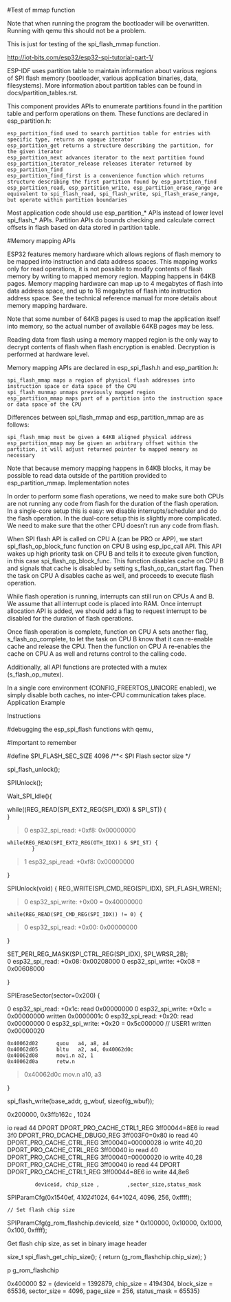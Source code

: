 #Test of mmap function

Note that when running the program the bootloader will be overwritten.
Running with qemu this should not be a problem.

This is just for testing of the spi_flash_mmap function.


http://iot-bits.com/esp32/esp32-spi-tutorial-part-1/



ESP-IDF uses partition table to maintain information about various regions of SPI flash memory (bootloader, various application binaries, data, filesystems). More information about partition tables can be found in docs/partition_tables.rst.

This component provides APIs to enumerate partitions found in the partition table and perform operations on them. These functions are declared in esp_partition.h:

    esp_partition_find used to search partition table for entries with specific type, returns an opaque iterator
    esp_partition_get returns a structure describing the partition, for the given iterator
    esp_partition_next advances iterator to the next partition found
    esp_partition_iterator_release releases iterator returned by esp_partition_find
    esp_partition_find_first is a convenience function which returns structure describing the first partition found by esp_partition_find
    esp_partition_read, esp_partition_write, esp_partition_erase_range are equivalent to spi_flash_read, spi_flash_write, spi_flash_erase_range, but operate within partition boundaries

Most application code should use esp_partition_* APIs instead of lower level spi_flash_* APIs. Partition APIs do bounds checking and calculate correct offsets in flash based on data stored in partition table.

#Memory mapping APIs

ESP32 features memory hardware which allows regions of flash memory to be mapped into instruction and data address spaces. This mapping works only for read operations, it is not possible to modify contents of flash memory by writing to mapped memory region. Mapping happens in 64KB pages. Memory mapping hardware can map up to 4 megabytes of flash into data address space, and up to 16 megabytes of flash into instruction address space. See the technical reference manual for more details about memory mapping hardware.

Note that some number of 64KB pages is used to map the application itself into memory, so the actual number of available 64KB pages may be less.

Reading data from flash using a memory mapped region is the only way to decrypt contents of flash when flash encryption is enabled. Decryption is performed at hardware level.

Memory mapping APIs are declared in esp_spi_flash.h and esp_partition.h:

    spi_flash_mmap maps a region of physical flash addresses into instruction space or data space of the CPU
    spi_flash_munmap unmaps previously mapped region
    esp_partition_mmap maps part of a partition into the instruction space or data space of the CPU

Differences between spi_flash_mmap and esp_partition_mmap are as follows:

    spi_flash_mmap must be given a 64KB aligned physical address
    esp_partition_mmap may be given an arbitrary offset within the partition, it will adjust returned pointer to mapped memory as necessary

Note that because memory mapping happens in 64KB blocks, it may be possible to read data outside of the partition provided to esp_partition_mmap.
Implementation notes

In order to perform some flash operations, we need to make sure both CPUs are not running any code from flash for the duration of the flash operation. In a single-core setup this is easy: we disable interrupts/scheduler and do the flash operation. In the dual-core setup this is slightly more complicated. We need to make sure that the other CPU doesn’t run any code from flash.

When SPI flash API is called on CPU A (can be PRO or APP), we start spi_flash_op_block_func function on CPU B using esp_ipc_call API. This API wakes up high priority task on CPU B and tells it to execute given function, in this case spi_flash_op_block_func. This function disables cache on CPU B and signals that cache is disabled by setting s_flash_op_can_start flag. Then the task on CPU A disables cache as well, and proceeds to execute flash operation.

While flash operation is running, interrupts can still run on CPUs A and B. We assume that all interrupt code is placed into RAM. Once interrupt allocation API is added, we should add a flag to request interrupt to be disabled for the duration of flash operations.

Once flash operation is complete, function on CPU A sets another flag, s_flash_op_complete, to let the task on CPU B know that it can re-enable cache and release the CPU. Then the function on CPU A re-enables the cache on CPU A as well and returns control to the calling code.

Additionally, all API functions are protected with a mutex (s_flash_op_mutex).

In a single core environment (CONFIG_FREERTOS_UNICORE enabled), we simply disable both caches, no inter-CPU communication takes place.
Application Example

Instructions


#debugging the esp_spi_flash functions with qemu,


#Important to remember

#define SPI_FLASH_SEC_SIZE  4096    /**< SPI Flash sector size */



spi_flash_unlock();


SPIUnlock();


Wait_SPI_Idle(){

 while((REG_READ(SPI_EXT2_REG(SPI_IDX)) & SPI_ST)) {                                             
           }                                                    

  > 0 esp32_spi_read: +0xf8: 0x00000000

    while(REG_READ(SPI_EXT2_REG(OTH_IDX)) & SPI_ST) {                                               
            }  

  > 1 esp32_spi_read: +0xf8: 0x00000000


}


SPIUnlock(void)
{
 REG_WRITE(SPI_CMD_REG(SPI_IDX), SPI_FLASH_WREN); 
>   0 esp32_spi_write: +0x00 = 0x40000000

    while(REG_READ(SPI_CMD_REG(SPI_IDX)) != 0) {  
>   0 esp32_spi_read: +0x00: 0x00000000

   }

  SET_PERI_REG_MASK(SPI_CTRL_REG(SPI_IDX), SPI_WRSR_2B);  
  0 esp32_spi_read: +0x08: 0x00208000
  0 esp32_spi_write: +0x08 = 0x00608000
 

}

SPIEraseSector(sector=0x200)
{

 0 esp32_spi_read: +0x1c: read 0x00000000
 0 esp32_spi_write: +0x1c = 0x00000000
 written 0x0000001c
 0 esp32_spi_read: +0x20: read 0x00000000
 0 esp32_spi_write: +0x20 = 0x5c000000     // USER1
 written 0x00000020



    0x40062d02      quou   a4, a8, a4                                                                         
    0x40062d05      bltu   a2, a4, 0x40062d0c                                                                 
    0x40062d08      movi.n a2, 1                                                                              
    0x40062d0a      retw.n                                                                                    
  > 0x40062d0c      mov.n  a10, a3           




}



 spi_flash_write(base_addr, g_wbuf, sizeof(g_wbuf)); 

  0x200000,  0x3ffb162c  , 1024
  
io read 44  DPORT DPORT_PRO_CACHE_CTRL1_REG  3ff00044=8E6
io read 3f0  DPORT_PRO_DCACHE_DBUG0_REG  3ff003F0=0x80
io read 40  DPORT_PRO_CACHE_CTRL_REG  3ff00040=00000028
io write 40,20 
DPORT_PRO_CACHE_CTRL_REG 3ff00040
io read 40  DPORT_PRO_CACHE_CTRL_REG  3ff00040=00000020
io write 40,28 
DPORT_PRO_CACHE_CTRL_REG 3ff00040
io read 44  DPORT DPORT_PRO_CACHE_CTRL1_REG  3ff00044=8E6
io write 44,8e6 


 


             deviceid, chip_size ,         ,sector_size,status_mask
SPIParamCfg(0x1540ef, 4*1024*1024, 64*1024, 4096, 256, 0xffff);

    // Set flash chip size
SPIParamCfg(g_rom_flashchip.deviceId, size * 0x100000, 0x10000, 0x1000, 0x100, 0xffff);


Get flash chip size, as set in binary image header

size_t spi_flash_get_chip_size();
{
 return (g_rom_flashchip.chip_size);
}

 p g_rom_flashchip

  0x400000
$2 = {deviceId = 1392879, chip_size = 4194304, block_size = 65536, sector_size = 4096, page_size = 256,
  status_mask = 65535}
